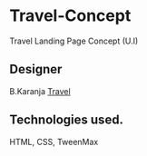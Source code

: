 # Travel-Concept
Travel Landing Page Concept (U.I)

## Designer
B.Karanja <a href="https://m4lw0r3.github.io/Travel-Concept/">Travel</a>

## Technologies used.
HTML, CSS, TweenMax

